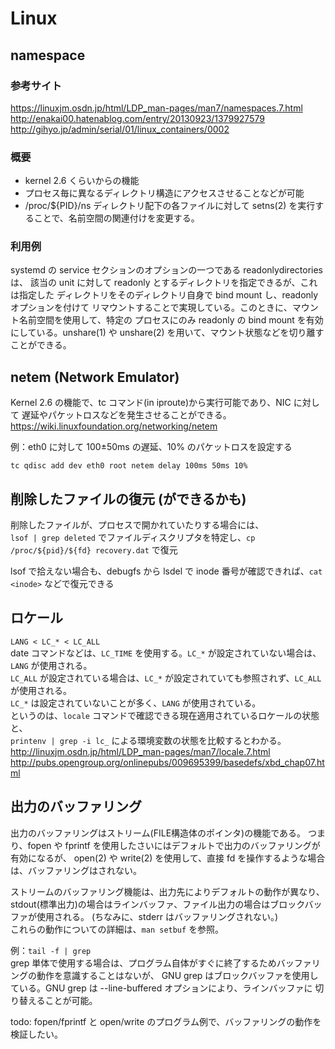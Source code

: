 # Linux


## namespace
### 参考サイト
https://linuxjm.osdn.jp/html/LDP_man-pages/man7/namespaces.7.html
http://enakai00.hatenablog.com/entry/20130923/1379927579
http://gihyo.jp/admin/serial/01/linux_containers/0002

### 概要
- kernel 2.6 くらいからの機能
- プロセス毎に異なるディレクトリ構造にアクセスさせることなどが可能
- /proc/${PID}/ns ディレクトリ配下の各ファイルに対して setns(2) を実行することで、名前空間の関連付けを変更する。

### 利用例
systemd の service セクションのオプションの一つである readonlydirectories は、
該当の unit に対して readonly とするディレクトリを指定できるが、これは指定した
ディレクトリをそのディレクトリ自身で bind mount し、readonly オプションを付けて
リマウントすることで実現している。このときに、マウント名前空間を使用して、特定の
プロセスにのみ readonly の bind mount を有効にしている。unshare(1) や unshare(2)
を用いて、マウント状態などを切り離すことができる。


## netem (Network Emulator)
Kernel 2.6 の機能で、tc コマンド(in iproute)から実行可能であり、NIC に対して
遅延やパケットロスなどを発生させることができる。  
https://wiki.linuxfoundation.org/networking/netem

例：eth0 に対して 100±50ms の遅延、10% のパケットロスを設定する

    tc qdisc add dev eth0 root netem delay 100ms 50ms 10%


## 削除したファイルの復元 (ができるかも)
削除したファイルが、プロセスで開かれていたりする場合には、  
`lsof | grep deleted` でファイルディスクリプタを特定し、`cp /proc/${pid}/${fd} recovery.dat` で復元

lsof で拾えない場合も、debugfs から lsdel で inode 番号が確認できれば、`cat <inode>` などで復元できる


## ロケール
`LANG < LC_* < LC_ALL`  
date コマンドなどは、`LC_TIME` を使用する。`LC_*` が設定されていない場合は、`LANG` が使用される。  
`LC_ALL` が設定されている場合は、`LC_*` が設定されていても参照されず、`LC_ALL` が使用される。  
`LC_*` は設定されていないことが多く、`LANG` が使用されている。  
というのは、`locale` コマンドで確認できる現在適用されているロケールの状態と、  
`printenv | grep -i lc_` による環境変数の状態を比較するとわかる。
http://linuxjm.osdn.jp/html/LDP_man-pages/man7/locale.7.html
http://pubs.opengroup.org/onlinepubs/009695399/basedefs/xbd_chap07.html


## 出力のバッファリング
出力のバッファリングはストリーム(FILE構造体のポインタ)の機能である。
つまり、fopen や fprintf を使用したさいにはデフォルトで出力のバッファリングが有効になるが、
open(2) や write(2) を使用して、直接 fd を操作するような場合は、バッファリングはされない。

ストリームのバッファリング機能は、出力先によりデフォルトの動作が異なり、
stdout(標準出力)の場合はラインバッファ、ファイル出力の場合はブロックバッファが使用される。
(ちなみに、stderr はバッファリングされない。)  
これらの動作についての詳細は、`man setbuf` を参照。

例：`tail -f | grep`  
grep 単体で使用する場合は、プログラム自体がすぐに終了するためバッファリングの動作を意識することはないが、
GNU grep はブロックバッファを使用している。GNU grep は --line-buffered オプションにより、ラインバッファに
切り替えることが可能。

todo: fopen/fprintf と open/write のプログラム例で、バッファリングの動作を検証したい。

